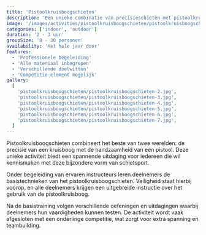 ```yaml
---
title: 'Pistoolkruisboogschieten'
description: 'Een unieke combinatie van precisieschieten met pistoolkruisbogen.'
image: '/images/activities/pistoolkruisboogschieten/pistoolkruisboogschieten-1.jpg'
categories: ['indoor', 'outdoor']
duration: '2 - 3 uur'
groupSize: '8 - 30 personen'
availability: 'Het hele jaar door'
features:
  - 'Professionele begeleiding'
  - 'Alle materiaal inbegrepen'
  - 'Verschillende doelwitten'
  - 'Competitie-element mogelijk'
gallery:
  [
    'pistoolkruisboogschieten/pistoolkruisboogschieten-2.jpg',
    'pistoolkruisboogschieten/pistoolkruisboogschieten-3.jpg',
    'pistoolkruisboogschieten/pistoolkruisboogschieten-4.jpg',
    'pistoolkruisboogschieten/pistoolkruisboogschieten-5.jpg',
    'pistoolkruisboogschieten/pistoolkruisboogschieten-6.jpg',
    'pistoolkruisboogschieten/pistoolkruisboogschieten-7.jpg',
  ]
---
```


Pistoolkruisboogschieten combineert het beste van twee werelden: de precisie van een kruisboog met de handzaamheid van een pistool. Deze unieke activiteit biedt een spannende uitdaging voor iedereen die wil kennismaken met deze bijzondere vorm van schietsport.

Onder begeleiding van ervaren instructeurs leren deelnemers de basistechnieken van het pistoolkruisboogschieten. Veiligheid staat hierbij voorop, en alle deelnemers krijgen een uitgebreide instructie over het gebruik van de pistoolkruisboog.

Na de basistraining volgen verschillende oefeningen en uitdagingen waarbij deelnemers hun vaardigheden kunnen testen. De activiteit wordt vaak afgesloten met een onderlinge competitie, wat zorgt voor extra spanning en teambuilding.
